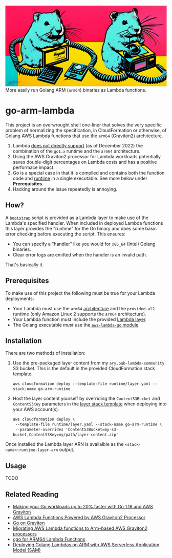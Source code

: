 <img src="docs/banner.png"
     alt="Gophers">More easily run Golang ARM (`arm64`) binaries as Lambda functions.
# go-arm-lambda

This project is an overwrought shell one-liner that solves the very specific problem of normalizing the specification, in CloudFormation or otherwise, of Golang AWS Lambda functions that use the `arm64` (Graviton2) architecture.

1. Lambda [does not directly support](https://docs.aws.amazon.com/lambda/latest/dg/lambda-runtimes.html) (as of December 2022) the combination of the `go1.x` runtime and the `arm64` architecture.
2. Using the AWS Graviton2 processor for Lambda workloads potentially saves double-digit percentages on Lambda costs and has a positive performace impact.
3. Go is a special case in that it is compiled and contains both the function code and [runtime](https://docs.aws.amazon.com/lambda/latest/dg/runtimes-api.html) in a single executable. See more below under **Prerequisites**.
4. Hacking around the issue repeatedly is annoying.

## How?

A [`bootstrap`](runtime/src/bootstrap) script is provided as a Lambda layer to make use of the Lambda's specified handler. When included in deployed Lambda functions this layer provides the "runtime" for the Go binary and does some basic error checking before executing the script. This ensures:

- You can specify a "handler" like you would for `x86_64` (Intel) Golang binaries.
- Clear error logs are emitted when the handler is an invalid path.

That's basically it.

## Prerequisites

To make use of this project the following must be true for your Lambda deployments:

- Your Lambda must use the `arm64` [architecture](https://docs.aws.amazon.com/lambda/latest/dg/foundation-arch.html) and the `provided.al2` runtime (only Amazon Linux 2 supports the `arm64` architecture).
- Your Lambda function must include the provided [Lambda layer](https://docs.aws.amazon.com/lambda/latest/dg/gettingstarted-concepts.html#gettingstarted-concepts-layer).
- The Golang executable *must* use the[ `aws-lambda-go` module](https://github.com/aws/aws-lambda-go).

## Installation

There are two methods of installation:

1. Use the pre-packaged layer content from my `ary.pub-lambda-community` S3 bucket. This is the default in the provided CloudFormation stack template.
   ```shell
   aws cloudformation deploy --template-file runtime/layer.yaml --stack-name go-arm-runtime
   ```

2. Host the layer content yourself by overriding the `ContentS3Bucket` and `ContentS3Key` parameters in the [layer stack template](runtime/layer.yaml) when deploying into your AWS account(s).
   ```shell
   aws cloudformation deploy \
   	--template-file runtime/layer.yaml --stack-name go-arm-runtime \
   	--parameter-overrides 'ContentS3Bucket=my-s3-bucket,ContentS3Key=my/path/layer-content.zip'
   ```

Once installed the Lambda layer ARN is availalble as the `<stack-name>:runtime-layer-arn` output.

## Usage

TODO

## Related Reading

- [Making your Go workloads up to 20% faster with Go 1.18 and AWS Graviton](https://aws.amazon.com/blogs/compute/making-your-go-workloads-up-to-20-faster-with-go-1-18-and-aws-graviton/)
- [AWS Lambda Functions Powered by AWS Graviton2 Processor](https://aws.amazon.com/blogs/aws/aws-lambda-functions-powered-by-aws-graviton2-processor-run-your-functions-on-arm-and-get-up-to-34-better-price-performance/)
- [Go on Graviton](https://github.com/aws/aws-graviton-getting-started/blob/main/golang.md)
- [Migrating AWS Lambda functions to Arm-based AWS Graviton2 processors](https://aws.amazon.com/blogs/compute/migrating-aws-lambda-functions-to-arm-based-aws-graviton2-processors/)
- [cgo for ARM64 Lambda Functions](https://awsteele.com/blog/2021/10/17/cgo-for-arm64-lambda-functions.html)
- [Deploying Golang Lambdas on ARM with AWS Serverless Application Model (SAM)](https://github.com/aws-samples/sessions-with-aws-sam/tree/master/go-al2)
